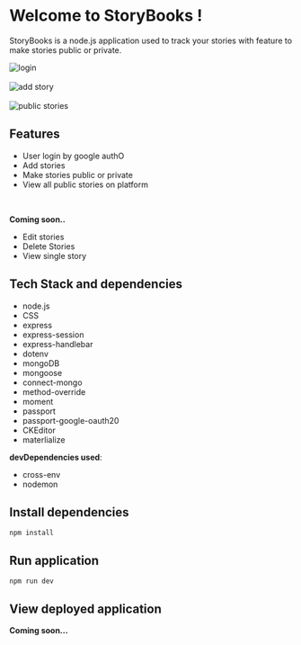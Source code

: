 # Welcome to StoryBooks ! 
StoryBooks is a node.js application used to track your stories with feature to make stories public or private.

<img src="https://drive.google.com/uc?export=view&id=1785kifpmMi5py7OZNIBfgp_XHthpAj42" alt="login" />
<br/>
<br/>
<img src="https://drive.google.com/uc?export=view&id=1XJ2mtjcBgyzq6iIMiP8D0a-cKUqVOdvu" alt="add story" />
<br/>
<br/>
<img src="https://drive.google.com/uc?export=view&id=1W_A69LGq-0SKor0m620j002wXhQokpQr" alt="public stories" />

## Features
- User login by google authO
- Add stories
- Make stories public or private
- View all public stories on platform
<br/>

**Coming soon..**

 - Edit stories
 - Delete Stories
 - View single story

## Tech Stack and dependencies
 - node.js
 - CSS
 - express
 - express-session
 - express-handlebar
 - dotenv
 - mongoDB
 - mongoose
 - connect-mongo
 - method-override
 - moment
 - passport
 - passport-google-oauth20
 - CKEditor
 - materlialize

**devDependencies used**:

 - cross-env
 - nodemon

## Install dependencies

`npm install`

## Run application

`npm run dev`

## View deployed application
**Coming soon...**
